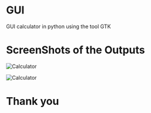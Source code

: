 # GUI
GUI calculator in python using the tool GTK

# ScreenShots of the Outputs
![Calculator](https://github.com/taqnar/Images/blob/master/GUI_Calculator/1.png)

![Calculator](https://github.com/taqnar/Images/blob/master/GUI_Calculator/2.png)

# Thank you
